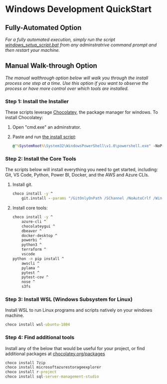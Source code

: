 # Windows Development QuickStart

## Fully-Automated Option

_For a fully automated execution, simply run the script [windows_setup_script.bat](windows_setup_script.bat) from any adminstratrive command prompt and then restart your machine._

## Manual Walk-through Option

_The manual walthrough option below will walk you through the install process one step at a time. Use this option if you want to observe the process or have more control over which tools are installed._

### Step 1: Install the Installer

These scripts leverage [Chocolatey](https://chocolatey.org), the package manager for windows. To install Chocolatey:

1. Open "cmd.exe" an adminstrator.
2. Paste and run [the install script](https://chocolatey.org/docs/installation#install-with-cmdexe):

    ```cmd
    @"%SystemRoot%\System32\WindowsPowerShell\v1.0\powershell.exe" -NoProfile -InputFormat None -ExecutionPolicy Bypass -Command "iex ((New-Object System.Net.WebClient).DownloadString('https://chocolatey.org/install.ps1'))" && SET "PATH=%PATH%;%ALLUSERSPROFILE%\chocolatey\bin"
    ```

### Step 2: Install the Core Tools

The scripts below will install everything you need to get started, including: Git, VS Code, Python, Power BI, Docker, and the AWS and Azure CLIs.

1. Install git.

    ```cmd
    choco install -y ^
        git.install --params "/GitOnlyOnPath /SChannel /NoAutoCrlf /WindowsTerminal"
    ```

2. Install core tools:

    ```cmd
    choco install -y ^
        azure-cli ^
        chocolateygui ^
        dbeaver ^
        docker-desktop ^
        powerbi ^
        python3 ^
        terraform ^
        vscode
    python -m pip install ^
        awscli ^
        pylama ^
        pytest ^
        pytest-cov ^
        nose ^
        s3fs
    ```

### Step 3: Install WSL (Windows Subsystem for Linux)

Install WSL to run Linux programs and scripts natively on your windows machine.

```cmd
choco install wsl-ubuntu-1804
```

### Step 4: Find additional tools

Install any of the below that would be useful for your project, or find additional packages at [chocolatey.org/packages](https://chocolatey.org/packages)

```cmd
choco install 7zip
choco install microsoftazurestorageexplorer
choco install r-project
choco install sql-server-management-studio
```
